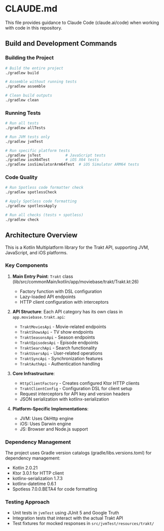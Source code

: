 # CLAUDE.md

This file provides guidance to Claude Code (claude.ai/code) when working with code in this repository.

## Build and Development Commands

### Building the Project
```bash
# Build the entire project
./gradlew build

# Assemble without running tests
./gradlew assemble

# Clean build outputs
./gradlew clean
```

### Running Tests
```bash
# Run all tests
./gradlew allTests

# Run JVM tests only
./gradlew jvmTest

# Run specific platform tests
./gradlew jsTest           # JavaScript tests
./gradlew iosX64Test       # iOS X64 tests
./gradlew iosSimulatorArm64Test  # iOS Simulator ARM64 tests
```

### Code Quality
```bash
# Run Spotless code formatter check
./gradlew spotlessCheck

# Apply Spotless code formatting
./gradlew spotlessApply

# Run all checks (tests + spotless)
./gradlew check
```

## Architecture Overview

This is a Kotlin Multiplatform library for the Trakt API, supporting JVM, JavaScript, and iOS platforms.

### Key Components

1. **Main Entry Point**: `Trakt` class (lib/src/commonMain/kotlin/app/moviebase/trakt/Trakt.kt:26)
   - Factory function with DSL configuration
   - Lazy-loaded API endpoints
   - HTTP client configuration with interceptors

2. **API Structure**: Each API category has its own class in `app.moviebase.trakt.api`:
   - `TraktMoviesApi` - Movie-related endpoints
   - `TraktShowsApi` - TV show endpoints
   - `TraktSeasonsApi` - Season endpoints
   - `TraktEpisodesApi` - Episode endpoints
   - `TraktSearchApi` - Search functionality
   - `TraktUsersApi` - User-related operations
   - `TraktSyncApi` - Synchronization features
   - `TraktAuthApi` - Authentication handling

3. **Core Infrastructure**:
   - `HttpClientFactory` - Creates configured Ktor HTTP clients
   - `TraktClientConfig` - Configuration DSL for client setup
   - Request interceptors for API key and version headers
   - JSON serialization with kotlinx-serialization

4. **Platform-Specific Implementations**:
   - JVM: Uses OkHttp engine
   - iOS: Uses Darwin engine
   - JS: Browser and Node.js support

### Dependency Management

The project uses Gradle version catalogs (gradle/libs.versions.toml) for dependency management:
- Kotlin 2.0.21
- Ktor 3.0.1 for HTTP client
- kotlinx-serialization 1.7.3
- kotlinx-datetime 0.6.1
- Spotless 7.0.0.BETA4 for code formatting

### Testing Approach

- Unit tests in `jvmTest` using JUnit 5 and Google Truth
- Integration tests that interact with the actual Trakt API
- Test fixtures for mocked responses in `src/jvmTest/resources/trakt/`